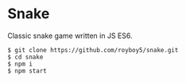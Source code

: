 # Snake

Classic snake game written in JS ES6.

```
$ git clone https://github.com/royboy5/snake.git
$ cd snake
$ npm i
$ npm start
```
